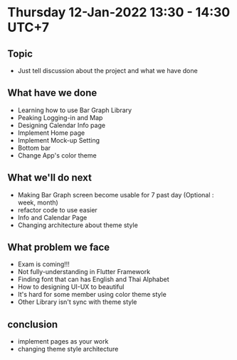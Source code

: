 # Thursday 12-Jan-2022 13:30 - 14:30 UTC+7

## Topic

- Just tell discussion about the project and what we have done

## What have we done

- Learning how to use Bar Graph Library
- Peaking Logging-in and Map
- Designing Calendar Info page
- Implement Home page
- Implement Mock-up Setting
- Bottom bar
- Change App's color theme

## What we'll do next

- Making Bar Graph screen become usable for 7 past day  (Optional : week, month)
- refactor code to use easier
- Info and Calendar Page
- Changing architecture about theme style

## What problem we face

- Exam is coming!!!
- Not fully-understanding in Flutter Framework
- Finding font that can has English and Thai Alphabet
- How to designing UI-UX to beautiful
- It's hard for some member using color theme style
- Other Library isn't sync with theme style

## conclusion

- implement pages as your work
- changing theme style architecture
